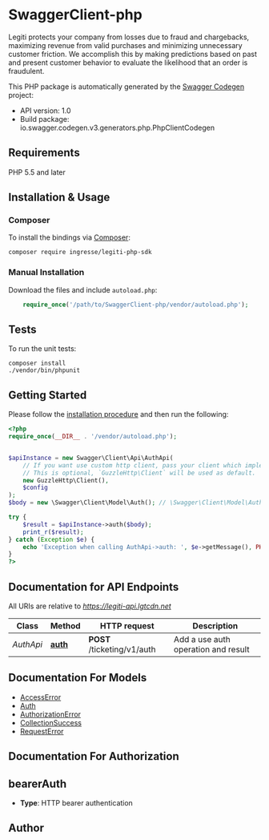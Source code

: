 # SwaggerClient-php
Legiti protects your company from losses due to fraud and chargebacks, maximizing revenue from valid purchases and minimizing unnecessary customer friction. We accomplish this by making predictions based on past and present customer behavior to evaluate the likelihood that an order is fraudulent.

This PHP package is automatically generated by the [Swagger Codegen](https://github.com/swagger-api/swagger-codegen) project:

- API version: 1.0
- Build package: io.swagger.codegen.v3.generators.php.PhpClientCodegen

## Requirements

PHP 5.5 and later

## Installation & Usage
### Composer

To install the bindings via [Composer](http://getcomposer.org/):

```
composer require ingresse/legiti-php-sdk
```

### Manual Installation

Download the files and include `autoload.php`:

```php
    require_once('/path/to/SwaggerClient-php/vendor/autoload.php');
```

## Tests

To run the unit tests:

```
composer install
./vendor/bin/phpunit
```

## Getting Started

Please follow the [installation procedure](#installation--usage) and then run the following:

```php
<?php
require_once(__DIR__ . '/vendor/autoload.php');


$apiInstance = new Swagger\Client\Api\AuthApi(
    // If you want use custom http client, pass your client which implements `GuzzleHttp\ClientInterface`.
    // This is optional, `GuzzleHttp\Client` will be used as default.
    new GuzzleHttp\Client(),
    $config
);
$body = new \Swagger\Client\Model\Auth(); // \Swagger\Client\Model\Auth |

try {
    $result = $apiInstance->auth($body);
    print_r($result);
} catch (Exception $e) {
    echo 'Exception when calling AuthApi->auth: ', $e->getMessage(), PHP_EOL;
}
?>
```

## Documentation for API Endpoints

All URIs are relative to *https://legiti-api.lgtcdn.net*

Class | Method | HTTP request | Description
------------ | ------------- | ------------- | -------------
*AuthApi* | [**auth**](docs/Api/AuthApi.md#auth) | **POST** /ticketing/v1/auth | Add a use auth operation and result

## Documentation For Models

 - [AccessError](docs/Model/AccessError.md)
 - [Auth](docs/Model/Auth.md)
 - [AuthorizationError](docs/Model/AuthorizationError.md)
 - [CollectionSuccess](docs/Model/CollectionSuccess.md)
 - [RequestError](docs/Model/RequestError.md)

## Documentation For Authorization


## bearerAuth

- **Type**: HTTP bearer authentication


## Author



